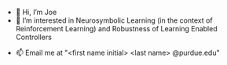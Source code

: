 - 👋 Hi, I’m Joe
- 👀 I’m interested in Neurosymbolic Learning (in the context of Reinforcement Learning) and Robustness of Learning Enabled Controllers
<!-- - 🌱 I’m currently learning ... -->
<!-- - 💞️ I’m looking to collaborate on ... -->
- 📫 Email me at "\<first name initial\> \<last name\> @purdue.edu"

<!---
yokian/yokian is a ✨ special ✨ repository because its `README.md` (this file) appears on your GitHub profile.
You can click the Preview link to take a look at your changes.
--->
